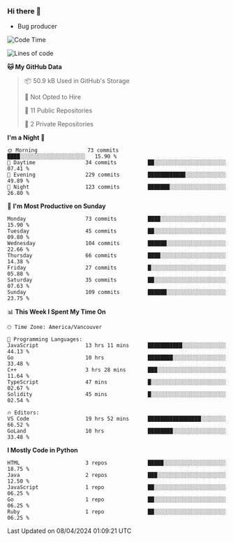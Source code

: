 ### Hi there 👋
* Bug producer


<!--START_SECTION:waka-->
![Code Time](http://img.shields.io/badge/Code%20Time-1%2C216%20hrs-blue)

![Lines of code](https://img.shields.io/badge/From%20Hello%20World%20I%27ve%20Written-162.5%20thousand%20lines%20of%20code-blue)

**🐱 My GitHub Data** 

> 📦 50.9 kB Used in GitHub's Storage 
 > 
> 🚫 Not Opted to Hire
 > 
> 📜 11 Public Repositories 
 > 
> 🔑 2 Private Repositories 
 > 
**I'm a Night 🦉** 

```text
🌞 Morning                73 commits          ████░░░░░░░░░░░░░░░░░░░░░   15.90 % 
🌆 Daytime                34 commits          ██░░░░░░░░░░░░░░░░░░░░░░░   07.41 % 
🌃 Evening                229 commits         ████████████░░░░░░░░░░░░░   49.89 % 
🌙 Night                  123 commits         ███████░░░░░░░░░░░░░░░░░░   26.80 % 
```
📅 **I'm Most Productive on Sunday** 

```text
Monday                   73 commits          ████░░░░░░░░░░░░░░░░░░░░░   15.90 % 
Tuesday                  45 commits          ██░░░░░░░░░░░░░░░░░░░░░░░   09.80 % 
Wednesday                104 commits         ██████░░░░░░░░░░░░░░░░░░░   22.66 % 
Thursday                 66 commits          ████░░░░░░░░░░░░░░░░░░░░░   14.38 % 
Friday                   27 commits          █░░░░░░░░░░░░░░░░░░░░░░░░   05.88 % 
Saturday                 35 commits          ██░░░░░░░░░░░░░░░░░░░░░░░   07.63 % 
Sunday                   109 commits         ██████░░░░░░░░░░░░░░░░░░░   23.75 % 
```


📊 **This Week I Spent My Time On** 

```text
🕑︎ Time Zone: America/Vancouver

💬 Programming Languages: 
JavaScript               13 hrs 11 mins      ███████████░░░░░░░░░░░░░░   44.13 % 
Go                       10 hrs              ████████░░░░░░░░░░░░░░░░░   33.48 % 
C++                      3 hrs 28 mins       ███░░░░░░░░░░░░░░░░░░░░░░   11.64 % 
TypeScript               47 mins             █░░░░░░░░░░░░░░░░░░░░░░░░   02.67 % 
Solidity                 45 mins             █░░░░░░░░░░░░░░░░░░░░░░░░   02.54 % 

🔥 Editors: 
VS Code                  19 hrs 52 mins      █████████████████░░░░░░░░   66.52 % 
GoLand                   10 hrs              ████████░░░░░░░░░░░░░░░░░   33.48 % 
```

**I Mostly Code in Python** 

```text
HTML                     3 repos             █████░░░░░░░░░░░░░░░░░░░░   18.75 % 
Java                     2 repos             ███░░░░░░░░░░░░░░░░░░░░░░   12.50 % 
JavaScript               1 repo              ██░░░░░░░░░░░░░░░░░░░░░░░   06.25 % 
Go                       1 repo              ██░░░░░░░░░░░░░░░░░░░░░░░   06.25 % 
Ruby                     1 repo              ██░░░░░░░░░░░░░░░░░░░░░░░   06.25 % 
```




 Last Updated on 08/04/2024 01:09:21 UTC
<!--END_SECTION:waka-->
